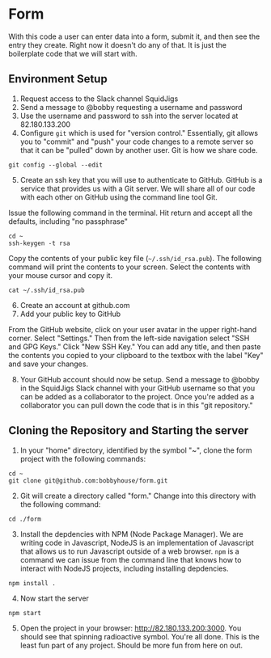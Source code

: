 # Form

With this code a user can enter data into a form, submit it, and then see the entry they create. Right now it doesn't do any of that. It is just the boilerplate code that we will start with.

## Environment Setup
1. Request access to the Slack channel SquidJigs
2. Send a message to @bobby requesting a username and password
3. Use the username and password to ssh into the server located at 82.180.133.200
4. Configure `git` which is used for "version control." Essentially, git allows you to "commit" and "push" your code changes to a remote server so that it can be "pulled" down by another user. Git is how we share code.

```
git config --global --edit
```

5. Create an ssh key that you will use to authenticate to GitHub. GitHub is a service that provides us with a Git server. We will share all of our code with each other on GitHub using the command line tool Git.

Issue the following command in the terminal. Hit return and accept all the defaults, including "no passphrase"

```
cd ~
ssh-keygen -t rsa
```

Copy the contents of your public key file (`~/.ssh/id_rsa.pub`). The following command will print the contents to your screen. Select the contents with your mouse cursor and copy it.

```
cat ~/.ssh/id_rsa.pub
```

6. Create an account at github.com
7. Add your public key to GitHub

From the GitHub website, click on your user avatar in the upper right-hand corner. Select "Settings." Then from the left-side navigation select "SSH and GPG Keys." Click "New SSH Key." You can add any title, and then paste the contents you copied to your clipboard to the textbox with the label "Key" and save your changes.

8. Your GitHub account should now be setup. Send a message to @bobby in the SquidJigs Slack channel with your GitHub username so that you can be added as a collaborator to the project. Once you're added as a collaborator you can pull down the code that is in this "git repository."

## Cloning the Repository and Starting the server
1. In your "home" directory, identified by the symbol "~", clone the form project with the following commands:

```
cd ~
git clone git@github.com:bobbyhouse/form.git
```

2. Git will create a directory called "form." Change into this directory with the following command:

```
cd ./form
```

3. Install the depdencies with NPM (Node Package Manager). We are writing code in Javascript, NodeJS is an implementation of Javascript that allows us to run Javascript outside of a web browser. `npm` is a command we can issue from the command line that knows how to interact with NodeJS projects, including installing depdencies.

```
npm install .
```

4. Now start the server

```
npm start
```

5. Open the project in your browser: http://82.180.133.200:3000. You should see that spinning radioactive symbol. You're all done. This is the least fun part of any project. Should be more fun from here on out.

